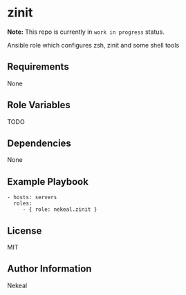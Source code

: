 zinit
=========

**Note:**
This repo is currently in `work in progress` status.

Ansible role which configures zsh, zinit and some shell tools

Requirements
------------

None

Role Variables
--------------

TODO

Dependencies
------------

None

Example Playbook
----------------

    - hosts: servers
      roles:
         - { role: nekeal.zinit }

License
-------

MIT

Author Information
------------------

Nekeal
